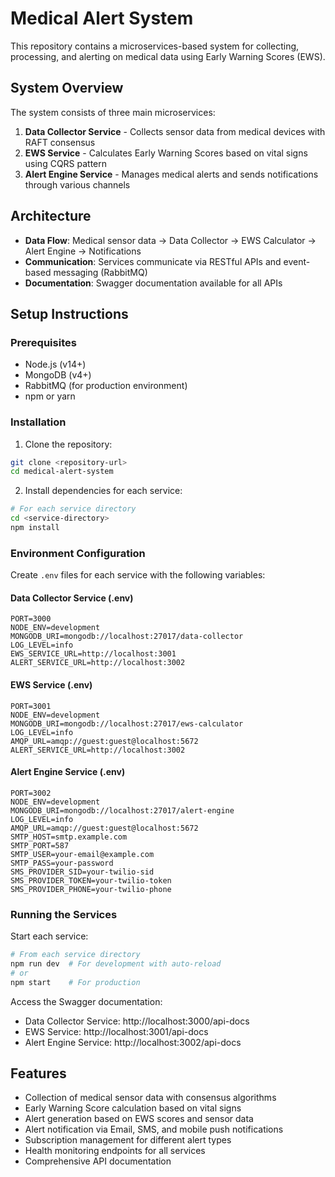 # Medical Alert System

This repository contains a microservices-based system for collecting, processing, and alerting on medical data using Early Warning Scores (EWS).

## System Overview

The system consists of three main microservices:

1. **Data Collector Service** - Collects sensor data from medical devices with RAFT consensus
2. **EWS Service** - Calculates Early Warning Scores based on vital signs using CQRS pattern
3. **Alert Engine Service** - Manages medical alerts and sends notifications through various channels

## Architecture

- **Data Flow**: Medical sensor data → Data Collector → EWS Calculator → Alert Engine → Notifications
- **Communication**: Services communicate via RESTful APIs and event-based messaging (RabbitMQ)
- **Documentation**: Swagger documentation available for all APIs

## Setup Instructions

### Prerequisites

- Node.js (v14+)
- MongoDB (v4+)
- RabbitMQ (for production environment)
- npm or yarn

### Installation

1. Clone the repository:
```bash
git clone <repository-url>
cd medical-alert-system
```

2. Install dependencies for each service:
```bash
# For each service directory
cd <service-directory>
npm install
```

### Environment Configuration

Create `.env` files for each service with the following variables:

#### Data Collector Service (.env)
```
PORT=3000
NODE_ENV=development
MONGODB_URI=mongodb://localhost:27017/data-collector
LOG_LEVEL=info
EWS_SERVICE_URL=http://localhost:3001
ALERT_SERVICE_URL=http://localhost:3002
```

#### EWS Service (.env)
```
PORT=3001
NODE_ENV=development
MONGODB_URI=mongodb://localhost:27017/ews-calculator
LOG_LEVEL=info
AMQP_URL=amqp://guest:guest@localhost:5672
ALERT_SERVICE_URL=http://localhost:3002
```

#### Alert Engine Service (.env)
```
PORT=3002
NODE_ENV=development
MONGODB_URI=mongodb://localhost:27017/alert-engine
LOG_LEVEL=info
AMQP_URL=amqp://guest:guest@localhost:5672
SMTP_HOST=smtp.example.com
SMTP_PORT=587
SMTP_USER=your-email@example.com
SMTP_PASS=your-password
SMS_PROVIDER_SID=your-twilio-sid
SMS_PROVIDER_TOKEN=your-twilio-token
SMS_PROVIDER_PHONE=your-twilio-phone
```

### Running the Services

Start each service:

```bash
# From each service directory
npm run dev  # For development with auto-reload
# or
npm start    # For production
```

Access the Swagger documentation:
- Data Collector Service: http://localhost:3000/api-docs
- EWS Service: http://localhost:3001/api-docs
- Alert Engine Service: http://localhost:3002/api-docs

## Features

- Collection of medical sensor data with consensus algorithms
- Early Warning Score calculation based on vital signs
- Alert generation based on EWS scores and sensor data
- Alert notification via Email, SMS, and mobile push notifications
- Subscription management for different alert types
- Health monitoring endpoints for all services
- Comprehensive API documentation